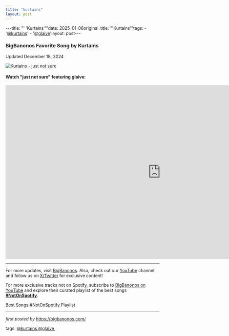 ```yaml
---
title: "kurtains"
layout: post
---
```

---title: "' 'Kurtains''"date: 2025-01-08original_title: "'Kurtains'"tags:  - '[@kurtains](/tags/kurtains/)'  - '[@glaive](/tags/glaive/)'layout: post---<h3>BigBanonos Favorite Song by Kurtains</h3><p>Updated December 18, 2024</p> <!-- Featured Image --><div > <a href="https://i.scdn.co/image/ab6761610000e5eb5abc7888b2307ecd90e48ce9" target="_blank"> <img src="https://i.scdn.co/image/ab6761610000e5eb5abc7888b2307ecd90e48ce9" alt="Kurtains - just not sure"> </a></div> <!-- YouTube Video Embed --><h4>Watch "just not sure" featuring glaive:</h4><div > <iframe width="1013" height="570" src="https://www.youtube.com/embed/ovOrbEsJ9CY" title="kurtains & glaive - just not sure [Lyrics / AMV]" frameborder="0" allow="accelerometer; autoplay; clipboard-write; encrypted-media; gyroscope; picture-in-picture; web-share" referrerpolicy="strict-origin-when-cross-origin" allowfullscreen></iframe></div> <!-- Footer Links --><hr /><p>For more updates, visit <a href="https://bigbanonos.com/" rel="noopener" target="_blank">BigBanonos</a>. Also, check out our <a href="https://www.youtube.com/[@BigBanonos](/tags/BigBanonos/)" target="_blank">YouTube</a> channel and follow us on <a href="https://x.com/bigbanonos" target="_blank">X/Twitter</a> for exclusive content!</p><!--Subscribe and Playlist Links--><div>    <p>For more exclusive tracks not on Spotify, subscribe to <a href="https://www.youtube.com/[@BigBanonos](/tags/BigBanonos/)" target="_blank">BigBanonos on YouTube</a> and explore their curated playlist of the best songs <strong>[#NotOnSpotify](/tags/NotOnSpotify/)</strong>.</p>    <p><a href="https://www.youtube.com/playlist?list=PLtuNtuTatqI0kFahUCbtbfenC_ET5O_tr" target="_blank">Best Songs [#NotOnSpotify](/tags/NotOnSpotify/) Playlist<br /></a></p></div><hr /><p><em>first posted by</em> <a href="https://bigbanonos.com/" rel="noopener" target="_new">https://bigbanonos.com/</a></p><p>tags: [@kurtains](/tags/kurtains/),[@glaive](/tags/glaive/),</p>